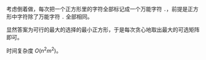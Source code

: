 考虑倒着做，每次把一个正方形里的字符全部标记成一个万能字符 `.`，前提是正方形中字符除了万能字符 `.` 全部相同。

显然答案为可行的最大的选择的最小正方形，于是每次贪心地取出最大的可选矩阵即可。

时间复杂度 $O(n^2m^2)$。
